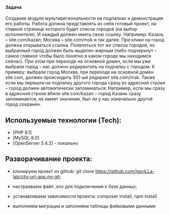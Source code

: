 #### Задача

Создание модуля мультирегиональности на подпапках и демонстрация его работы. Работа должна представлять из себя готовый проект, на главной странице которого будет список городов (на выбор исполнителя). И каждый должен иметь свою ссылку. Например: Казань – site.com/kazan; Москва – site.com/msk и так далее.
При клике на город должна открываться ссылка. Появляться тот же список городов, но выбранный город должен быть выделен жирным (либо подчеркнут – самое главное чтобы было понятно в каком городе мы находимся сейчас).
При этом при переходе на основной домен, если мы уже выбрали город – нас должно редиректить на подпапку с городом.
К примеру: выбрали город Москва, при переходе на основной домен site.com, должен происходить 301-ый редирект site.com/msk.
Также если мы перешли на подпапку другого города сразу из адресной строки – город должен автоматически запоминаться. Например, если мы сразу в адресной строке вбили site.com/kazan – город Казань сразу запоминается, не имеет значения, был ли у нас изначально другой город сохранен.


## Используемые технологии (Tech):
- [PHP 8.1]
- [MySQL 8.0]
- [OpenServer 5.4.2] - локально

## Разворачивание проекта:

- клонируем проект из github: git clone https://github.com/IgoriLLa-lab/city-url-app.my.git;

- настраиваем файл .env для подключения к базе данных;

- устанавливаем зависимости проекта: composer install, npm install

- выполняем миграции и заполняем таблицы фейковыми данными



